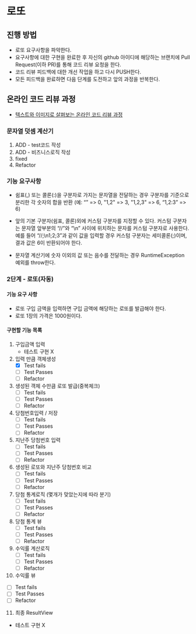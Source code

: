 # 로또
## 진행 방법
* 로또 요구사항을 파악한다.
* 요구사항에 대한 구현을 완료한 후 자신의 github 아이디에 해당하는 브랜치에 Pull Request(이하 PR)를 통해 코드 리뷰 요청을 한다.
* 코드 리뷰 피드백에 대한 개선 작업을 하고 다시 PUSH한다.
* 모든 피드백을 완료하면 다음 단계를 도전하고 앞의 과정을 반복한다.

## 온라인 코드 리뷰 과정
* [텍스트와 이미지로 살펴보는 온라인 코드 리뷰 과정](https://github.com/next-step/nextstep-docs/tree/master/codereview)

### 문자열 덧셈 계산기

1. ADD - test코드 작성
2. ADD - 비즈니스로직 작성
3. fixed
4. Refactor

### 기능 요구사항

+ 쉼표(,) 또는 콜론(:)을 구분자로 가지는 문자열을 전달하는 경우 구분자를 기준으로 분리한 각 숫자의 합을 반환 (예: “” => 0, "1,2" => 3, "1,2,3" => 6, “1,2:3” => 6)

+ 앞의 기본 구분자(쉼표, 콜론)외에 커스텀 구분자를 지정할 수 있다. 커스텀 구분자는 문자열 앞부분의 “//”와 “\n” 사이에 위치하는 문자를 커스텀 구분자로 사용한다. 예를 들어 “//;\n1;2;3”과 같이 값을 입력할 경우 커스텀 구분자는 세미콜론(;)이며, 결과 값은 6이 반환되어야 한다.

+ 문자열 계산기에 숫자 이외의 값 또는 음수를 전달하는 경우 RuntimeException 예외를 throw한다.


### 2단계 - 로또(자동)

#### 기능 요구 사항
+ 로또 구입 금액을 입력하면 구입 금액에 해당하는 로또를 발급해야 한다.
+ 로또 1장의 가격은 1000원이다.

#### 구현할 기능 목록

1. 구입금액 입력
   - 테스트 구현 X
2. 입력 만큼 객체생성
   - [X] Test fails
   - [ ] Test Passes
   - [ ] Refactor
3. 생성된 객체 수만큼 로또 발급(중복체크)
   - [ ] Test fails
   - [ ] Test Passes
   - [ ] Refactor
4. 당첨번호입력 / 저장
   - [ ] Test fails
   - [ ] Test Passes
   - [ ] Refactor
5. 지난주 당첨번호 입력
   - [ ] Test fails
   - [ ] Test Passes
   - [ ] Refactor
6. 생성된 로또와 지난주 당첨번호 비교
   - [ ] Test fails
   - [ ] Test Passes
   - [ ] Refactor
7. 당첨 통계로직 (몇개가 맞았는지에 따라 분기)
   - [ ] Test fails
   - [ ] Test Passes
   - [ ] Refactor
8. 당첨 통계 뷰
   - [ ] Test fails
   - [ ] Test Passes
   - [ ] Refactor
9. 수익률 계산로직
   - [ ] Test fails
   - [ ] Test Passes
   - [ ] Refactor
10. 수익률 뷰
   - [ ] Test fails
   - [ ] Test Passes
   - [ ] Refactor
11. 최종 ResultView
   - 테스트 구현 X  
